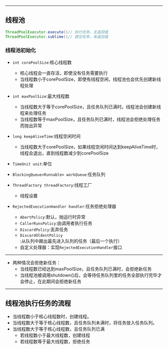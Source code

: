 
---
## 线程池
```java
ThreadPoolExecutor.execute()// 执行任务，无返回值
ThreadPoolExecutor.sublime()// 提交任务，有返回值
```

### 线程池初始化

- `int corePoolSize`:核心线程数
    - 核心线程会一直存活，即使没有任务需要执行
    - 当线程数小于corePoolSize，即使有线程空闲，线程池也会优先创建新线程处理

- `int maxPoolSize`:最大线程数
    - 当线程数大于等于corePoolSize，且任务队列已满时。线程池会创建新线程来处理任务
    - 当线程数等于maxPoolSize，且任务队列已满时，线程池会拒绝处理任务而抛出异常


- `long keepAliveTime`:线程空闲时间
    - 当线程数大于corePoolSize，如果线程空闲时间达到keepAliveTime时，线程会退出，直到线程数减少到corePoolSize
- `TimeUnit unit`:单位
- `BlockingQueue<Runnable> workQueue`:任务队列

- `ThreadFactory threadFactory`:线程工厂
    - 线程设置


- `RejectedExecutionHandler handler`:任务拒绝处理器
    - `AbortPolicy`:默认，抛运行时异常
    - `CallerRunsPolicy`:由调用者执行任务
    - `DiscardPolicy`:丢弃任务
    - `DiscardOldestPolicy`:从队列中踢出最先进入队列的任务（最后一个执行）
    - 自定义处理器：实现`RejectedExecutionHandler`接口

---
- 两种情况会拒绝新任务：
    - 当线程数已经达到maxPoolSize，且任务队列已满时，会拒绝新任务
    - 当线程池被调用shutdown()后，会等待任务队列里的任务全部执行完毕才会停止，在此期间会拒绝新任务
---
## 线程池执行任务的流程

- 当线程数小于核心线程数时，创建线程。
- 当线程数大于等于核心线程数，且任务队列未满时，将任务放入任务队列。
- 当线程数大于等于核心线程数，且任务队列已满
    - 若线程数小于最大线程数，创建线程
    - 若线程数等于最大线程数，拒绝任务

